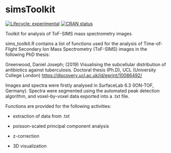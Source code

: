 
# simsToolkit

<!-- badges: start -->

[![Lifecycle:
experimental](https://img.shields.io/badge/lifecycle-experimental-orange.svg)](https://lifecycle.r-lib.org/articles/stages.html#experimental)
[![CRAN
status](https://www.r-pkg.org/badges/version/simsToolkit)](https://CRAN.R-project.org/package=simsToolkit)

<!-- badges: end -->

Toolkit for analysis of ToF-SIMS mass spectrometry images

sims_toolkit.R contains a list of functions used for the analysis of
Time-of-Flight Secondary Ion Mass Spectrometry (ToF-SIMS) images in the
following PhD thesis:

Greenwood, Daniel Joseph; (2019) Visualising the subcellular
distribution of antibiotics against tuberculosis. Doctoral thesis
(Ph.D), UCL (University College London)
<https://discovery.ucl.ac.uk/id/eprint/10086492/>

Images and spectra were firstly analysed in SurfaceLab 6.3 (ION-TOF,
Germany). Spectra were segmented using the automated peak detection
algorithm, and voxel-by-voxel data exported into a .txt file.

Functions are provided for the following activities:

- extraction of data from .txt

- poisson-scaled principal component analysis

- z-correction

- 3D visualization
